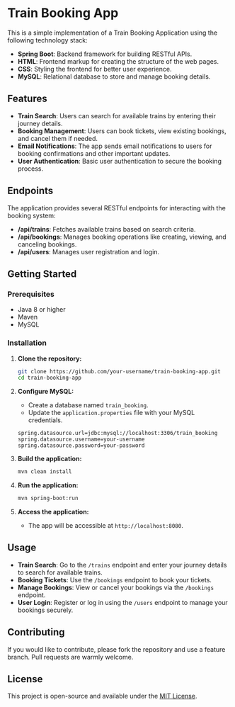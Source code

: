 # Train Booking App

This is a simple implementation of a Train Booking Application using the following technology stack:

- **Spring Boot**: Backend framework for building RESTful APIs.
- **HTML**: Frontend markup for creating the structure of the web pages.
- **CSS**: Styling the frontend for better user experience.
- **MySQL**: Relational database to store and manage booking details.

## Features

- **Train Search**: Users can search for available trains by entering their journey details.
- **Booking Management**: Users can book tickets, view existing bookings, and cancel them if needed.
- **Email Notifications**: The app sends email notifications to users for booking confirmations and other important updates.
- **User Authentication**: Basic user authentication to secure the booking process.

## Endpoints

The application provides several RESTful endpoints for interacting with the booking system:

- **/api/trains**: Fetches available trains based on search criteria.
- **/api/bookings**: Manages booking operations like creating, viewing, and canceling bookings.
- **/api/users**: Manages user registration and login.

## Getting Started

### Prerequisites

- Java 8 or higher
- Maven
- MySQL

### Installation

1. **Clone the repository:**

   ```bash
   git clone https://github.com/your-username/train-booking-app.git
   cd train-booking-app
   ```

2. **Configure MySQL:**

   - Create a database named `train_booking`.
   - Update the `application.properties` file with your MySQL credentials.

   ```properties
   spring.datasource.url=jdbc:mysql://localhost:3306/train_booking
   spring.datasource.username=your-username
   spring.datasource.password=your-password
   ```

3. **Build the application:**

   ```bash
   mvn clean install
   ```

4. **Run the application:**

   ```bash
   mvn spring-boot:run
   ```

5. **Access the application:**

   - The app will be accessible at `http://localhost:8080`.

## Usage

- **Train Search**: Go to the `/trains` endpoint and enter your journey details to search for available trains.
- **Booking Tickets**: Use the `/bookings` endpoint to book your tickets.
- **Manage Bookings**: View or cancel your bookings via the `/bookings` endpoint.
- **User Login**: Register or log in using the `/users` endpoint to manage your bookings securely.

## Contributing

If you would like to contribute, please fork the repository and use a feature branch. Pull requests are warmly welcome.

## License

This project is open-source and available under the [MIT License](LICENSE).
